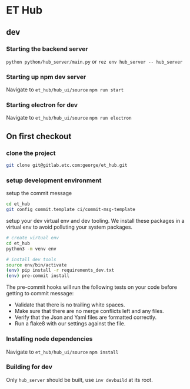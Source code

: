 # ET Hub

## dev

### Starting the backend server
`python python/hub_server/main.py`
or
`rez env hub_server -- hub_server`

### Starting up npm dev server

Navigate to `et_hub/hub_ui/source`
`npm run start`

### Starting electron for dev

Navigate to `et_hub/hub_ui/source`
`npm run electron`

## On first checkout

### clone the project

```bash
git clone git@gitlab.etc.com:george/et_hub.git
```

### setup development environment

setup the commit message

```bash
cd et_hub
git config commit.template ci/commit-msg-template
```

setup your dev virtual env and dev tooling. We install these packages in a virtual env to avoid polluting your system packages.

```bash
# create virtual env
cd et_hub
python3 -m venv env

# install dev tools
source env/bin/activate
(env) pip install -r requirements_dev.txt
(env) pre-commit install
```

The pre-commit hooks will run the following tests on your code before getting to commit message:

- Validate that there is no trailing white spaces.
- Make sure that there are no merge conflicts left and any files.
- Verify that the Json and Yaml files are formatted correctly.
- Run a flake8 with our settings against the file.

### Installing node dependencies

Navigate to `et_hub/hub_ui/source`
`npm install`

### Building for dev

Only `hub_server` should be built, use `inv devbuild` at its root.
